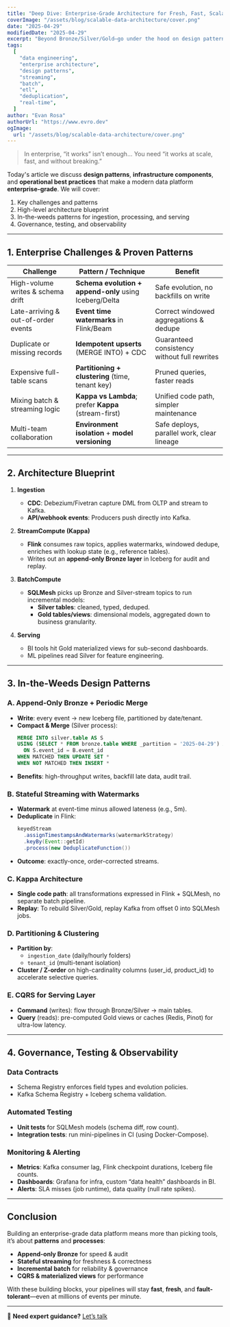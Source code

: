 ```yaml
---
title: "Deep Dive: Enterprise-Grade Architecture for Fresh, Fast, Scalable Data"
coverImage: "/assets/blog/scalable-data-architecture/cover.png"
date: "2025-04-29"
modifiedDate: "2025-04-29"
excerpt: "Beyond Bronze/Silver/Gold—go under the hood on design patterns, infrastructure, and battle-tested architecture for enterprise data at scale."
tags:
  [
    "data engineering",
    "enterprise architecture",
    "design patterns",
    "streaming",
    "batch",
    "etl",
    "deduplication",
    "real-time",
  ]
author: "Evan Rosa"
authorUrl: "https://www.evro.dev"
ogImage:
  url: "/assets/blog/scalable-data-architecture/cover.png"
---
```


> In enterprise, “it works” isn’t enough... You need “it works at scale, fast, and without breaking.”

Today's article we discuss **design patterns**, **infrastructure components**, and **operational best practices** that make a modern data platform **enterprise-grade**. We will cover:

1. Key challenges and patterns
2. High-level architecture blueprint
3. In-the-weeds patterns for ingestion, processing, and serving
4. Governance, testing, and observability

---

## 1. Enterprise Challenges & Proven Patterns

| Challenge                           | Pattern / Technique                                    | Benefit                                      |
| ----------------------------------- | ------------------------------------------------------ | -------------------------------------------- |
| High-volume writes & schema drift   | **Schema evolution + append-only** using Iceberg/Delta | Safe evolution, no backfills on write        |
| Late-arriving & out-of-order events | **Event time watermarks** in Flink/Beam                | Correct windowed aggregations & dedupe       |
| Duplicate or missing records        | **Idempotent upserts** (MERGE INTO) + CDC              | Guaranteed consistency without full rewrites |
| Expensive full-table scans          | **Partitioning + clustering** (time, tenant key)       | Pruned queries, faster reads                 |
| Mixing batch & streaming logic      | **Kappa vs Lambda**; prefer **Kappa** (stream-first)   | Unified code path, simpler maintenance       |
| Multi-team collaboration            | **Environment isolation** + **model versioning**       | Safe deploys, parallel work, clear lineage   |

---

## 2. Architecture Blueprint

1. **Ingestion**

   - **CDC**: Debezium/Fivetran capture DML from OLTP and stream to Kafka.
   - **API/webhook events**: Producers push directly into Kafka.

2. **StreamCompute (Kappa)**

   - **Flink** consumes raw topics, applies watermarks, windowed dedupe, enriches with lookup state (e.g., reference tables).
   - Writes out an **append-only Bronze layer** in Iceberg for audit and replay.

3. **BatchCompute**

   - **SQLMesh** picks up Bronze and Silver-stream topics to run incremental models:
     - **Silver tables**: cleaned, typed, deduped.
     - **Gold tables/views**: dimensional models, aggregated down to business granularity.

4. **Serving**
   - BI tools hit Gold materialized views for sub-second dashboards.
   - ML pipelines read Silver for feature engineering.

---

## 3. In-the-Weeds Design Patterns

### A. Append-Only Bronze + Periodic Merge

- **Write**: every event → new Iceberg file, partitioned by date/tenant.
- **Compact & Merge** (Silver process):
  ```sql
  MERGE INTO silver.table AS S
  USING (SELECT * FROM bronze.table WHERE _partition = '2025-04-29') AS B
    ON S.event_id = B.event_id
  WHEN MATCHED THEN UPDATE SET *
  WHEN NOT MATCHED THEN INSERT *
  ```
- **Benefits**: high-throughput writes, backfill late data, audit trail.

### B. Stateful Streaming with Watermarks

- **Watermark** at event-time minus allowed lateness (e.g., 5m).
- **Deduplicate** in Flink:
  ```java
  keyedStream
    .assignTimestampsAndWatermarks(watermarkStrategy)
    .keyBy(Event::getId)
    .process(new DeduplicateFunction())
  ```
- **Outcome**: exactly-once, order-corrected streams.

### C. Kappa Architecture

- **Single code path**: all transformations expressed in Flink + SQLMesh, no separate batch pipeline.
- **Replay**: To rebuild Silver/Gold, replay Kafka from offset 0 into SQLMesh jobs.

### D. Partitioning & Clustering

- **Partition by**:
  - `ingestion_date` (daily/hourly folders)
  - `tenant_id` (multi-tenant isolation)
- **Cluster / Z-order** on high-cardinality columns (user_id, product_id) to accelerate selective queries.

### E. CQRS for Serving Layer

- **Command** (writes): flow through Bronze/Silver → main tables.
- **Query** (reads): pre-computed Gold views or caches (Redis, Pinot) for ultra-low latency.

---

## 4. Governance, Testing & Observability

### Data Contracts

- Schema Registry enforces field types and evolution policies.
- Kafka Schema Registry + Iceberg schema validation.

### Automated Testing

- **Unit tests** for SQLMesh models (schema diff, row count).
- **Integration tests**: run mini-pipelines in CI (using Docker-Compose).

### Monitoring & Alerting

- **Metrics**: Kafka consumer lag, Flink checkpoint durations, Iceberg file counts.
- **Dashboards**: Grafana for infra, custom “data health” dashboards in BI.
- **Alerts**: SLA misses (job runtime), data quality (null rate spikes).

---

## Conclusion

Building an enterprise-grade data platform means more than picking tools, it’s about **patterns** and **processes**:

- **Append-only Bronze** for speed & audit
- **Stateful streaming** for freshness & correctness
- **Incremental batch** for reliability & governance
- **CQRS & materialized views** for performance

With these building blocks, your pipelines will stay **fast**, **fresh**, and **fault-tolerant**—even at millions of events per minute.

---

📩 **Need expert guidance?** [Let’s talk](https://www.evro.dev/consultant)
